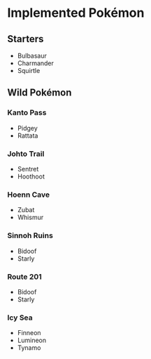 # Implemented Pokémon

## Starters

- Bulbasaur
- Charmander
- Squirtle

## Wild Pokémon

### Kanto Pass
- Pidgey
- Rattata

### Johto Trail
- Sentret
- Hoothoot

### Hoenn Cave
- Zubat
- Whismur

### Sinnoh Ruins
- Bidoof
- Starly

### Route 201
- Bidoof
- Starly

### Icy Sea
- Finneon
- Lumineon
- Tynamo
